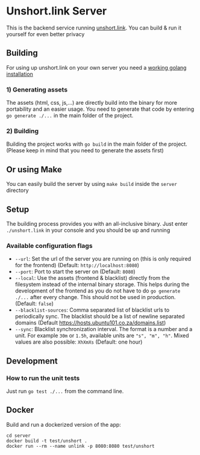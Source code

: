 # Unshort.link Server

This is the backend service running [unshort.link](https://unshort.link). You can build & run it yourself for even better privacy

## Building

For using up unshort.link on your own server you need a [working golang installation](https://golang.org/doc/install)

### 1) Generating assets

The assets (html, css, js,...) are directly build into the binary for more portability and an easier usage. You need to 
generate that code by entering `go generate ./...` in the main folder of the project.

### 2) Building
   
Building the project works with `go build` in the main folder of the project. (Please keep in mind that you need to generate
the assets first)

## Or using Make

You can easily build the server by using `make build` inside the `server` directory

## Setup

The building process provides you with an all-inclusive binary. Just enter `./unshort.link` in your console and you should
be up and running

### Available configuration flags

- `--url`: Set the url of the server you are running on (this is only required for the frontend) (Default: `http://localhost:8080`)
- `--port`: Port to start the server on (Default: `8080`)
- `--local`: Use the assets (frontend & blacklist) directly from the filesystem instead of the internal binary storage. This helps during the development of the frontend as you do not have to do `go generate ./...` after every change. This should not be used in production. (Default: `false`)
- `--blacklist-sources`:  Comma separated list of blacklist urls to periodically sync. The blacklist should be a list of newline separated domains (Default https://hosts.ubuntu101.co.za/domains.list)
- `--sync`: Blacklist synchronization interval. The format is a number and a unit. For example `30m` or `1.5h`, available units are `"s", "m", "h"`. Mixed values are also possible: `XhXmXs` (Default: one hour)

## Development
### How to run the unit tests
Just run `go test ./...` from the command line.

## Docker

Build and run a dockerized version of the app:
```
cd server
docker build -t test/unshort .
docker run --rm --name unlink -p 8080:8080 test/unshort
